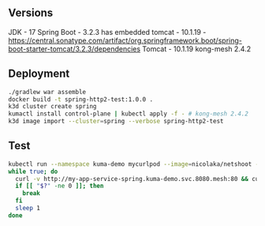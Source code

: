 ## Versions

JDK - 17
Spring Boot - 3.2.3 has embedded tomcat - 10.1.19 - https://central.sonatype.com/artifact/org.springframework.boot/spring-boot-starter-tomcat/3.2.3/dependencies
Tomcat - 10.1.19
kong-mesh 2.4.2

## Deployment

```bash
./gradlew war assemble
docker build -t spring-http2-test:1.0.0 .
k3d cluster create spring
kumactl install control-plane | kubectl apply -f - # kong-mesh 2.4.2
k3d image import --cluster=spring --verbose spring-http2-test
```

## Test

```bash
kubectl run --namespace kuma-demo mycurlpod --image=nicolaka/netshoot -i --tty -- sh
while true; do
  curl -v http://my-app-service-spring.kuma-demo.svc.8080.mesh:80 && curl -v http://my-app-service-spring.kuma-demo.svc.8080.mesh:80
  if [[ "$?" -ne 0 ]]; then
    break
  fi
  sleep 1
done
```